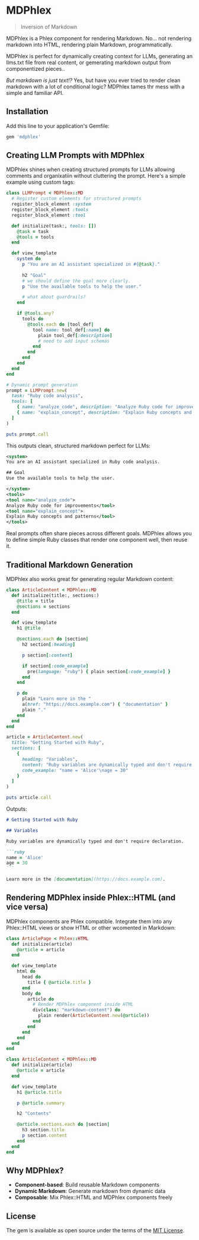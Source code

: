# MDPhlex

> Inversion of Markdown

MDPhlex is a Phlex component for rendering Markdown. No... not rendering markdown into HTML, rendering plain Markdown, programmatically.

MDPhlex is perfect for dynamically creating context for LLMs, generating an llms.txt file from real content, or gemerating markdown output from componentized pieces..

*But markdown is just text!?* Yes, but have you ever tried to render clean markdown with a lot of conditional logic? MDPhlex tames thr mess with a simple and familiar API. 

## Installation

Add this line to your application's Gemfile:

~~~ruby
gem 'mdphlex'
~~~

## Creating LLM Prompts with MDPhlex

MDPhlex shines when creating structured prompts for LLMs allowing comments and organixatiin without cluttering the prompt. Here's a simple example using custom tags:

~~~ruby
class LLMPrompt < MDPhlex::MD
  # Register custom elements for structured prompts
  register_block_element :system
  register_block_element :tools
  register_block_element :tool

  def initialize(task:, tools: [])
    @task = task
    @tools = tools
  end

  def view_template
    system do
      p "You are an AI assistant specialized in #{@task}."
      
      h2 "Goal"
      # we should define the goal more clearly.
      p "Use the available tools to help the user."

      # what about guardrails?
    end

    if @tools.any?
      tools do
        @tools.each do |tool_def|
          tool name: tool_def[:name] do
            plain tool_def[:description]
            # need to add input schemas
          end
        end
      end
    end
  end
end

# Dynamic prompt generation
prompt = LLMPrompt.new(
  task: "Ruby code analysis",
  tools: [
    { name: "analyze_code", description: "Analyze Ruby code for improvements" },
    { name: "explain_concept", description: "Explain Ruby concepts and patterns" }
  ]
)

puts prompt.call
~~~

This outputs clean, structured markdown perfect for LLMs:

~~~xml
<system>
You are an AI assistant specialized in Ruby code analysis.

## Goal
Use the available tools to help the user.

</system>
<tools>
<tool name="analyze_code">
Analyze Ruby code for improvements</tool>
<tool name="explain_concept">
Explain Ruby concepts and patterns</tool>
</tools>
~~~

Real prompts often share pieces across different goals. MDPhlex allows you to define simple Ruby classes that render one component well, then reuse it.

## Traditional Markdown Generation

MDPhlex also works great for generating regular Markdown content:

~~~ruby
class ArticleContent < MDPhlex::MD
  def initialize(title:, sections:)
    @title = title
    @sections = sections
  end

  def view_template
    h1 @title

    @sections.each do |section|
      h2 section[:heading]

      p section[:content]

      if section[:code_example]
        pre(language: "ruby") { plain section[:code_example] }
      end
    end

    p do
      plain "Learn more in the "
      a(href: "https://docs.example.com") { "documentation" }
      plain "."
    end
  end
end

article = ArticleContent.new(
  title: "Getting Started with Ruby",
  sections: [
    {
      heading: "Variables",
      content: "Ruby variables are dynamically typed and don't require declaration.",
      code_example: "name = 'Alice'\nage = 30"
    }
  ]
)

puts article.call
~~~

Outputs:

~~~markdown
# Getting Started with Ruby

## Variables

Ruby variables are dynamically typed and don't require declaration.

```ruby
name = 'Alice'
age = 30
```

Learn more in the [documentation](https://docs.example.com).
~~~

## Rendering MDPhlex inside Phlex::HTML (and vice versa)

MDPhlex components are Phlex compatible. Integrate them into any Phlex::HTML views or show HTML or other wcomented in Markdown:

~~~ruby
class ArticlePage < Phlex::HTML
  def initialize(article)
    @article = article
  end

  def view_template
    html do
      head do
        title { @article.title }
      end
      body do
        article do
          # Render MDPhlex component inside HTML
          div(class: "markdown-content") do
            plain render(ArticleContent.new(@article))
          end
        end
      end
    end
  end
end

class ArticleContent < MDPhlex::MD
  def initialize(article)
    @article = article
  end

  def view_template
    h1 @article.title

    p @article.summary

    h2 "Contents"

    @article.sections.each do |section|
      h3 section.title
      p section.content
    end
  end
end
~~~

## Why MDPhlex?

- **Component-based**: Build reusable Markdown components
- **Dynamic Markdown**: Generate markdown from dynamic data
- **Composable**: Mix Phlex::HTML and MDPhlex components freely

## License

The gem is available as open source under the terms of the [MIT License](https://opensource.org/licenses/MIT).
